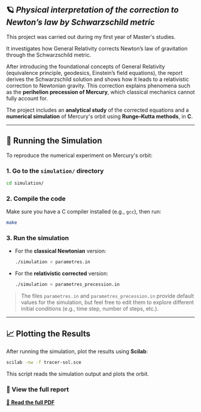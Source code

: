 ## 🪐 *Physical interpretation of the correction to Newton’s law by Schwarzschild metric*

This project was carried out during my first year of Master's studies.

It investigates how General Relativity corrects Newton’s law of gravitation through
the Schwarzschild metric.

After introducing the foundational concepts of General Relativity (equivalence
principle, geodesics, Einstein’s field equations), the report derives the
Schwarzschild solution and shows how it leads to a relativistic correction to
Newtonian gravity. This correction explains phenomena such as the
**perihelion precession of Mercury**, which classical mechanics cannot fully
account for.

The project includes an **analytical study** of the corrected equations and a
**numerical simulation** of Mercury's orbit using **Runge–Kutta methods**, 
in **C**.

---

## 🧪 Running the Simulation

To reproduce the numerical experiment on Mercury's orbit:

### 1. Go to the `simulation/` directory
```bash
cd simulation/
```

### 2. Compile the code
Make sure you have a C compiler installed (e.g., `gcc`), then run:
```bash
make
```

### 3. Run the simulation

- For the **classical Newtonian** version:
  ```bash
  ./simulation < parametres.in
  ```

- For the **relativistic corrected** version:
  ```bash
  ./simulation < parametres_precession.in
  ```

> The files `parametres.in` and `parametres_precession.in` provide default values
for the simulation, but feel free to edit them to explore different initial
conditions (e.g., time step, number of steps, etc.).

---

## 📈 Plotting the Results

After running the simulation, plot the results using **Scilab**:

```bash
scilab -nw -f tracer-sol.sce
```

This script reads the simulation output and plots the orbit.


### 🔎 View the full report

[📄 **Read the full PDF**](report.pdf)

